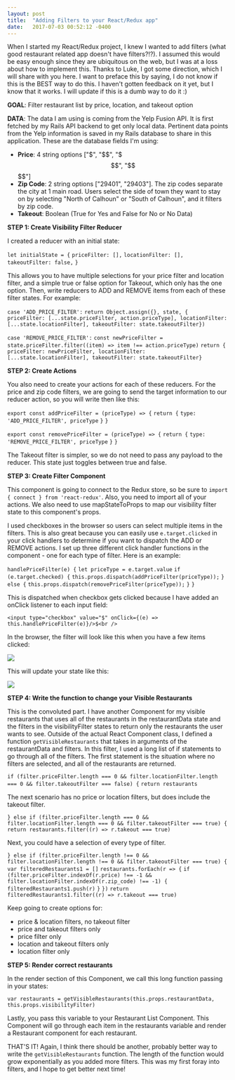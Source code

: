 ```yaml
---
layout: post
title:  "Adding Filters to your React/Redux app"
date:   2017-07-03 00:52:12 -0400
---
```



When I started my React/Redux project, I knew I wanted to add filters (what good restaurant related app doesn't have filters?!?). I assumed this would be easy enough since they are ubiquitous on the web, but I was at a loss about how to implement this. Thanks to Luke, I got some direction, which I will share with you here. I want to preface this by saying, I do not know if this is the BEST way to do this. I haven't gotten feedback on it yet, but I know that it works. I will update if this is a dumb way to do it :)

**GOAL**: Filter restaurant list by price, location, and takeout option

**DATA**: The data I am using is coming from the Yelp Fusion API. It is first fetched by my Rails API backend to get only local data. Pertinent data points from the Yelp information is saved in my Rails database to share in this application. These are the database fields I'm using:
* **Price**: 4 string options ["$", "$$", "$$$", "$$$$"]
* **Zip Code**: 2 string options ["29401", "29403"]. The zip codes separate the city at 1 main road. Users select the side of town they want to stay on by selecting "North of Calhoun" or "South of Calhoun", and it filters by zip code.
* **Takeout**: Boolean (True for Yes and False for No or No Data)

**STEP 1: Create Visibility Filter Reducer**

I created a reducer with an initial state:

`let initialState = {`
    `priceFilter: [],`
    `locationFilter: [],`
    `takeoutFilter: false,`
  `}`
	
This allows you to have multiple selections for your price filter and location filter, and a simple true or false option for Takeout, which only has the one option. Then, write reducers to ADD and REMOVE items from each of these filter states. For example:
	

`case 'ADD_PRICE_FILTER':`
      `return Object.assign({}, state, { priceFilter: [...state.priceFilter, action.priceType], locationFilter:` `[...state.locationFilter], takeoutFilter: state.takeoutFilter})`

`case 'REMOVE_PRICE_FILTER':`
      `const newPriceFilter = state.priceFilter.filter((item) => item !== action.priceType)`
      `return { priceFilter: newPriceFilter, locationFilter: [...state.locationFilter], takeoutFilter: state.takeoutFilter}`

			

**STEP 2: Create Actions**

You also need to create your actions for each of these reducers. For the price and zip code filters, we are going to send the target information to our reducer action, so you will write then like this:

`export const addPriceFilter = (priceType) => {`
  `return {`
    `type: 'ADD_PRICE_FILTER', priceType`
  `}`
`}`

`export const removePriceFilter = (priceType) => {`
  `return {`
    `type: 'REMOVE_PRICE_FILTER', priceType`
  `}`
`}`

The Takeout filter is simpler, so we do not need to pass any payload to the reducer. This state just toggles between true and false.

**STEP 3: Create Filter Component**

This component is going to connect to the Redux store, so be sure to `import { connect } from 'react-redux'`. Also, you need to import all of your actions. We also need to use mapStateToProps to map our visibility filter state to this component's props. 

I used checkboxes in the browser so users can select multiple items in the filters. This is also great because you can easily use `e.target.clicked` in your click handlers to determine if you want to dispatch the ADD or REMOVE actions. I set up three different click handler functions in the component - one for each type of filter. Here is an example:

`handlePriceFilter(e) {`
    `let priceType = e.target.value`
    `if (e.target.checked) {`
      `this.props.dispatch(addPriceFilter(priceType));`
    `} else {`
      `this.props.dispatch(removePriceFilter(priceType));`
    `}`
  `}`
	
This is dispatched when checkbox gets clicked because I have added an onClick listener to each input field:
	
`<input type="checkbox" value="$" onClick={(e) => this.handlePriceFilter(e)}/>$<br />`
	
In the browser, the filter will look like this when you have a few items clicked:
	
![](http://i.imgur.com/wf6ngvQ.png?1)

This will update your state like this:

 ![](http://i.imgur.com/S3ZUDgI.png?1)

**STEP 4: Write the function to change your Visible Restaurants**

This is the convoluted part. I have another Component for my visible restaurants that uses all of the restaurants in the restaurantData state and the filters in the visibilityFilter states to return only the restaurants the user wants to see. Outside of the actual React Component class, I defined a function `getVisibleRestaurants` that takes in arguments of the restaurantData and filters. In this filter, I used a long list of if statements to go through all of the filters. The first statement is the situation where no filters are selected, and all of the restaurants are returned. 

`if (filter.priceFilter.length === 0 && filter.locationFilter.length === 0 && filter.takeoutFilter === false) {`
    `return restaurants`


The next scenario has no price or location filters, but does include the takeout filter.

`} else if (filter.priceFilter.length === 0 && filter.locationFilter.length === 0 && filter.takeoutFilter === true) {`
    `return restaurants.filter((r) => r.takeout === true)`

Next, you could have a selection of every type of filter.

`} else if (filter.priceFilter.length !== 0 && filter.locationFilter.length !== 0 && filter.takeoutFilter === true) {`
    `var filteredRestaurants1 = []`
    `restaurants.forEach(r => {`
      `if (filter.priceFilter.indexOf(r.price) !== -1 && filter.locationFilter.indexOf(r.zip_code) !== -1) {`
        `filteredRestaurants1.push(r)`
      `}`
    `})`
    `return filteredRestaurants1.filter((r) => r.takeout === true)`

Keep going to create options for:
* price & location filters, no takeout filter
* price and takeout filters only
* price filter only
* location and takeout filters only
* location filter only

**STEP 5: Render correct restaurants**

In the render section of this Component, we call this long function passing in your states:

`var restaurants = getVisibleRestaurants(this.props.restaurantData, this.props.visibilityFilter)`

Lastly, you pass this variable to your Restaurant List Component. This Component will go through each item in the restaurants variable and render a Restaurant component for each restaurant. 


THAT'S IT! Again, I think there should be another, probably better way to write the `getVisibleRestaurants` function. The length of the function would grow exponentially as you added more filters. This was my first foray into filters, and I hope to get better next time!


